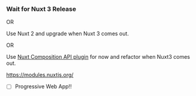 ### Wait for Nuxt 3 Release

OR

Use Nuxt 2 and upgrade when Nuxt 3 comes out. 

OR

Use [Nuxt Composition API plugin](https://composition-api.nuxtjs.org/) for now and refactor when Nuxt3 comes out.

https://modules.nuxtjs.org/

- [ ] Progressive Web App!!
